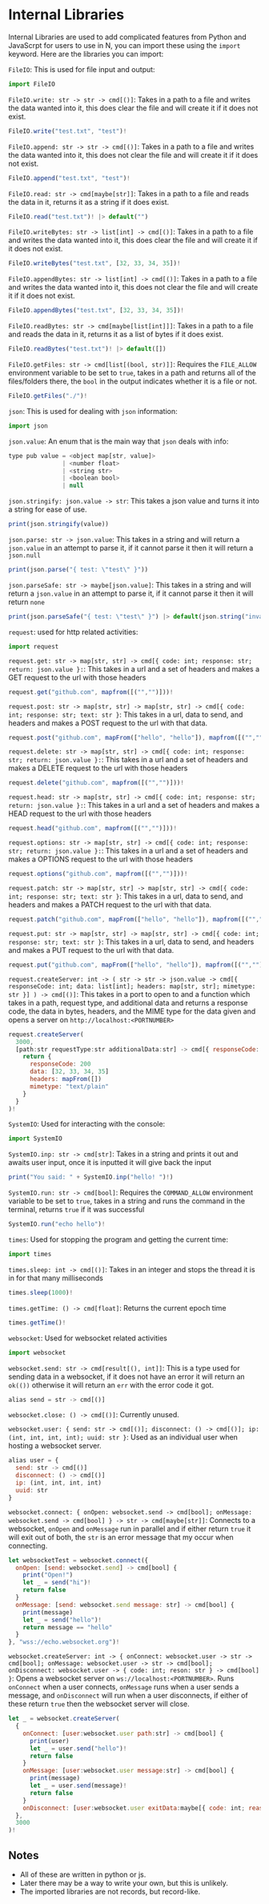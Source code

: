 # Internal Libraries

Internal Libraries are used to add complicated features from Python and JavaScrpt for users to use in N, you can import these using the `import` keyword. Here are the libraries you can import:

`FileIO`: This is used for file input and output:
```js
import FileIO
```

`FileIO.write: str -> str -> cmd[()]`:
Takes in a path to a file and writes the data wanted into it, this does clear the file and will create it if it does not exist.
```js
FileIO.write("test.txt", "test")!
```

`FileIO.append: str -> str -> cmd[()]`:
Takes in a path to a file and writes the data wanted into it, this does not clear the file and will create it if it does not exist.
```js
FileIO.append("test.txt", "test")!
```

`FileIO.read: str -> cmd[maybe[str]]`:
Takes in a path to a file and reads the data in it, returns it as a string if it does exist.
```js
FileIO.read("test.txt")! |> default("")
```

`FileIO.writeBytes: str -> list[int] -> cmd[()]`:
Takes in a path to a file and writes the data wanted into it, this does clear the file and will create it if it does not exist.
```js
FileIO.writeBytes("test.txt", [32, 33, 34, 35])!
```

`FileIO.appendBytes: str -> list[int] -> cmd[()]`:
Takes in a path to a file and writes the data wanted into it, this does not clear the file and will create it if it does not exist.
```js
FileIO.appendBytes("test.txt", [32, 33, 34, 35])!
```

`FileIO.readBytes: str -> cmd[maybe[list[int]]]`:
Takes in a path to a file and reads the data in it, returns it as a list of bytes if it does exist.
```js
FileIO.readBytes("test.txt")! |> default([])
```

`FileIO.getFiles: str -> cmd[list[(bool, str)]]`:
Requires the `FILE_ALLOW` environment variable to be set to `true`, takes in a path and returns all of the files/folders there, the `bool` in the output indicates whether it is a file or not.
```js
FileIO.getFiles("./")!
```

`json`: This is used for dealing with `json` information:
```js
import json
```

`json.value`: An enum that is the main way that `json` deals with info:
```js
type pub value = <object map[str, value]>
               | <number float>
               | <string str>
               | <boolean bool>
               | null
```

`json.stringify: json.value -> str`:
This takes a json value and turns it into a string for ease of use.
```js
print(json.stringify(value))
```

`json.parse: str -> json.value`:
This takes in a string and will return a `json.value` in an attempt to parse it, if it cannot parse it then it will return a `json.null`
```js
print(json.parse("{ test: \"test\" }"))
```

`json.parseSafe: str -> maybe[json.value]`:
This takes in a string and will return a `json.value` in an attempt to parse it, if it cannot parse it then it will return `none`
```js
print(json.parseSafe("{ test: \"test\" }") |> default(json.string("invalid")))
```

`request`: used for http related activities:
```js
import request
```

`request.get: str -> map[str, str] -> cmd[{ code: int; response: str; return: json.value }:`:
This takes in a url and a set of headers and makes a GET request to the url with those headers
```js
request.get("github.com", mapfrom([("","")]))!
```

`request.post: str -> map[str, str] -> map[str, str] -> cmd[{ code: int; response: str; text: str }`:
This takes in a url, data to send, and headers and makes a POST request to the url with that data.
```js
request.post("github.com", mapFrom(["hello", "hello"]), mapfrom([("","")]))!
```

`request.delete: str -> map[str, str] -> cmd[{ code: int; response: str; return: json.value }:`:
This takes in a url and a set of headers and makes a DELETE request to the url with those headers
```js
request.delete("github.com", mapfrom([("","")]))!
```

`request.head: str -> map[str, str] -> cmd[{ code: int; response: str; return: json.value }:`:
This takes in a url and a set of headers and makes a HEAD request to the url with those headers
```js
request.head("github.com", mapfrom([("","")]))!
```

`request.options: str -> map[str, str] -> cmd[{ code: int; response: str; return: json.value }:`:
This takes in a url and a set of headers and makes a OPTIONS request to the url with those headers
```js
request.options("github.com", mapfrom([("","")]))!
```

`request.patch: str -> map[str, str] -> map[str, str] -> cmd[{ code: int; response: str; text: str }`:
This takes in a url, data to send, and headers and makes a PATCH request to the url with that data.
```js
request.patch("github.com", mapFrom(["hello", "hello"]), mapfrom([("","")]))!
```

`request.put: str -> map[str, str] -> map[str, str] -> cmd[{ code: int; response: str; text: str }`:
This takes in a url, data to send, and headers and makes a PUT request to the url with that data.
```js
request.put("github.com", mapFrom(["hello", "hello"]), mapfrom([("","")]))!
```

`request.createServer: int -> ( str -> str -> json.value -> cmd[{ responseCode: int; data: list[int]; headers: map[str, str]; mimetype: str }] ) -> cmd[()]`:
This takes in a port to open to and a function which takes in a path, request type, and additional data and returns a response code, the data in bytes, headers, and the MIME type for the data given and opens a server on `http://localhost:<PORTNUMBER>`
```js
request.createServer(
  3000,
  [path:str requestType:str additionalData:str] -> cmd[{ responseCode: int; data: list[int]; headers: map[str, str]; mimetype: str }] {
    return {
      responseCode: 200
      data: [32, 33, 34, 35]
      headers: mapFrom([])
      mimetype: "text/plain"
    }
  }
)!
```

`SystemIO`: Used for interacting with the console:
```js
import SystemIO
```

`SystemIO.inp: str -> cmd[str]`:
Takes in a string and prints it out and awaits user input, once it is inputted it will give back the input
```js
print("You said: " + SystemIO.inp("hello! ")!)
```

`SystemIO.run: str -> cmd[bool]`:
Requires the `COMMAND_ALLOW` environment variable to be set to `true`, takes in a string and runs the command in the terminal, returns `true` if it was successful
```js
SystemIO.run("echo hello")!
```

`times`: Used for stopping the program and getting the current time:
```js
import times
```

`times.sleep: int -> cmd[()]`:
Takes in an integer and stops the thread it is in for that many milliseconds
```js
times.sleep(1000)!
```

`times.getTime: () -> cmd[float]`:
Returns the current epoch time
```js
times.getTime()!
```

`websocket`: Used for websocket related activities
```js
import websocket
```

`websocket.send: str -> cmd[result[(), int]]`:
This is a type used for sending data in a websocket, if it does not have an error it will return an `ok(())` otherwise it will return an `err` with the error code it got.
```js
alias send = str -> cmd[()]
```

`websocket.close: () -> cmd[()]`:
Currently unused.

`websocket.user: { send: str -> cmd[()]; disconnect: () -> cmd[()]; ip: (int, int, int, int); uuid: str }`:
Used as an individual user when hosting a websocket server.
```js
alias user = {
  send: str -> cmd[()]
  disconnect: () -> cmd[()]
  ip: (int, int, int, int)
  uuid: str
}
```

`websocket.connect: { onOpen: websocket.send -> cmd[bool]; onMessage: websocket.send -> cmd[bool] } -> str -> cmd[maybe[str]]`:
Connects to a websocket, `onOpen` and `onMessage` run in parallel and if either return `true` it will exit out of both, the `str` is an error message that my occur when connecting.
```js
let websocketTest = websocket.connect({
  onOpen: [send: websocket.send] -> cmd[bool] {
    print("Open!")
    let _ = send("hi")!
    return false
  }
  onMessage: [send: websocket.send message: str] -> cmd[bool] {
    print(message)
    let _ = send("hello")!
    return message == "hello"
  }
}, "wss://echo.websocket.org")!
```

`websocket.createServer: int -> { onConnect: websocket.user -> str -> cmd[bool]; onMessage: websocket.user -> str -> cmd[bool]; onDisconnect: websocket.user -> { code: int; reson: str } -> cmd[bool] }`:
Opens a websocket server on `ws://localhost:<PORTNUMBER>`. Runs `onConnect` when a user connects, `onMessage` runs when a user sends a message, and `onDisconnect` will run when a user disconnects, if either of these return `true` then the websocket server will close.
```js
let _ = websocket.createServer(
  {
    onConnect: [user:websocket.user path:str] -> cmd[bool] {
      print(user)
      let _ = user.send("hello")!
      return false
    }
    onMessage: [user:websocket.user message:str] -> cmd[bool] {
      print(message)
      let _ = user.send(message)!
      return false
    }
    onDisconnect: [user:websocket.user exitData:maybe[{ code: int; reason:str }]] -> cmd[bool] { return false }
  },
  3000
)!
```

## Notes
- All of these are written in python or js.
- Later there may be a way to write your own, but this is unlikely.
- The imported libraries are not records, but record-like.